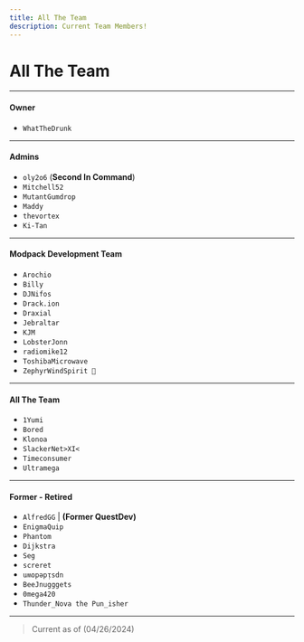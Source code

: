 ```yaml
---
title: All The Team
description: Current Team Members!
---
```


# All The Team

---

#### Owner

- `WhatTheDrunk`

---

#### Admins 

- `oly2o6` (**Second In Command**) 
- `Mitchell52`
- `MutantGumdrop`
- `Maddy`
- `thevortex`
- `Ki-Tan`

---

#### Modpack Development Team

- `Arochio`
- `Billy`
- `DJNifos`
- `Drack.ion`
- `Draxial`
- `Jebraltar`
- `KJM`
- `LobsterJonn`
- `radiomike12`
- `ToshibaMicrowave`
- `ZephyrWindSpirit 🐉`

---

#### All The Team

- `1Yumi`
- `Bored`
- `Klonoa`
- `SlackerNet>XI<`
- `Timeconsumer`
- `Ultramega`

---

#### Former - Retired

- `AlfredGG` | **(Former QuestDev)**
- `EnigmaQuip`
- `Phantom`
- `Dijkstra`
- `Seg`
- `screret`
- `uʍopǝpᴉsdn`
- `BeeJnugggets`
- `0mega420`
- `Thunder_Nova the Pun_isher`

---

> Current as of (04/26/2024)
